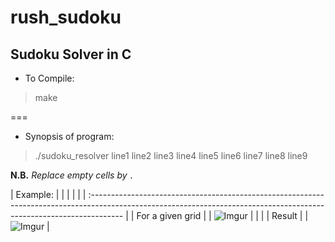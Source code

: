 # rush_sudoku

## Sudoku Solver in C

  * To Compile:
> make

===

  * Synopsis of program:
> ./sudoku_resolver line1 line2 line3 line4 line5 line6 line7 line8 line9

**N.B.** *Replace empty cells by `.`*

| Example:																																							  |
|																					|
|																					|
| :-------------------------------------------------------------------------------------------------------------------------------------------------------------------- |
| For a given grid                                                                                                                                                      |
| ![Imgur](https://i.imgur.com/84OBi0W.png "Grid Screen")                                                                                                               |
|                                                                                                                                                                       |
| Result                                                                                                                                                                |
| ![Imgur](https://i.imgur.com/rxQFZqz.png?1 "Shell Screen")                                                                                                            |
